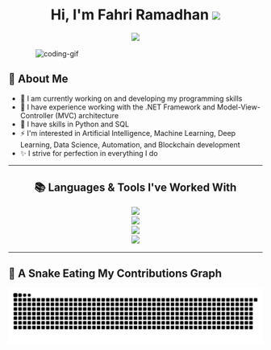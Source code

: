 <h1 align="center">Hi, I'm Fahri Ramadhan <img src="https://media.giphy.com/media/hvRJCLFzcasrR4ia7z/giphy.gif" width="35"></h1>

<p align="center">
  <a href="https://github.com/DenverCoder1/readme-typing-svg">
    <img src="https://readme-typing-svg.herokuapp.com?font=Time+New+Roman&color=%23C8BE25&size=25&center=true&vCenter=true&width=600&height=100&lines=Software+Engineer;Computer+Science+Student;Competitive+Programmer;Always+learning+new+things">
  </a>
</p>

<img align="right" alt="coding-gif" width="450" src="https://github.com/JoshuaThadi/JoshuaThadi/blob/main/transparent_gitgif.gif"/>

<br/>

## 💫 About Me

- 🌱 I am currently working on and developing my programming skills  
- 🔭 I have experience working with the .NET Framework and Model-View-Controller (MVC) architecture  
- 💬 I have skills in Python and SQL  
- ⚡ I'm interested in Artificial Intelligence, Machine Learning, Deep Learning, Data Science, Automation, and Blockchain development  
- ✨ I strive for perfection in everything I do  

---

<h2 align="center">📚 Languages & Tools I've Worked With</h2>

<p align="center">
  <img src="https://skillicons.dev/icons?i=androidstudio,kotlin,nodejs,mongodb,gitlab,raspberrypi,react,nextjs,tailwind" /><br/>
  <img src="https://skillicons.dev/icons?i=bootstrap,html,css,vscode,github,git,notion,figma,pycharm" /><br/>
  <img src="https://skillicons.dev/icons?i=c,bash,kali,arch,ubuntu,python,javascript,mysql,dotnet" /><br/>
  <img src="https://skillicons.dev/icons?i=cpp,cs,vim,java,htmx,debian,neovim,atom,pwsh" />
</p>


---

## 🐍 A Snake Eating My Contributions Graph

<p align="center">
  <img src="https://github.com/7oSkaaa/7oSkaaa/blob/output/github-contribution-grid-snake.svg" alt="Snake Game"/>
</p>
